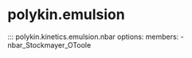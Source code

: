 # polykin.emulsion

::: polykin.kinetics.emulsion.nbar
    options:
        members:
            - nbar_Stockmayer_OToole

